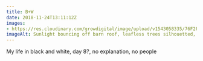 ```yaml
---
title: B+W
date: 2018-11-24T13:11:12Z
images: 
- https://res.cloudinary.com/growdigital/image/upload/v1543058335/76F2FD4C-6913-46FC-BAFD-27181E81B1E8.jpg
imageAlt: Sunlight bouncing off barn roof, leafless trees silhouetted, all in black and white
---
```


My life in black and white, day 8?, no explanation, no people
